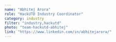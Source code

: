 ```yaml
---
name: "Abhitej Arora"
role: "HackUTD Industry Coordinator"
category: industry
filter: "industry,hackutd"
photo: "team-hackutd-abhitej"
link: "https://www.linkedin.com/in/abhitejarora/"
---
```

